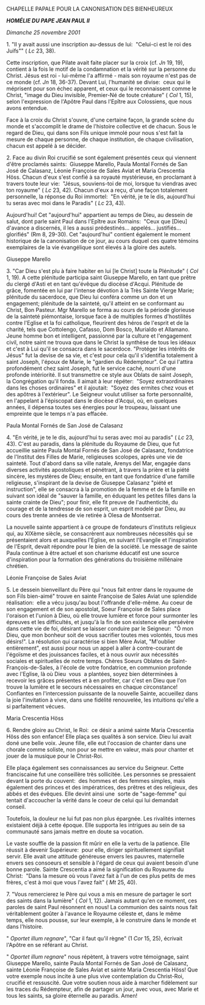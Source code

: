 CHAPELLE PAPALE POUR LA CANONISATION DES BIENHEUREUX

***HOMÉLIE DU PAPE JEAN PAUL II***

*Dimanche 25 novembre 2001*

1. "Il y avait aussi une inscription au-dessus de lui:  "Celui-ci est le roi des Juifs"" ( *Lc* 23, 38).

Cette inscription, que Pilate avait faite placer sur la croix (cf. *Jn* 19, 19), contient à la fois le motif de la condamnation et la vérité sur la personne du Christ. Jésus est roi - lui-même l'a affirmé - mais son royaume n'est pas de ce monde (cf. *Jn* 18, 36-37). Devant Lui, l'humanité se divise:  ceux qui le méprisent pour son échec apparent, et ceux qui le reconnaissent comme le Christ, "image du Dieu invisible, Premier-Né de toute créature" ( *Col* 1, 15), selon l'expression de l'Apôtre Paul dans l'Epître aux Colossiens, que nous avons entendue.

Face à la croix du Christ s'ouvre, d'une certaine façon, la grande scène du monde et s'accomplit le drame de l'histoire collective et de chacun. Sous le regard de Dieu, qui dans son Fils unique immolé pour nous s'est fait la mesure de chaque personne, de chaque institution, de chaque civilisation, chacun est appelé à se décider.

2. Face au divin Roi crucifié se sont également présentés ceux qui viennent d'être proclamés saints:  Giuseppe Marello, Paula Montal Fornés de San José de Calasanz, Léonie Françoise de Sales Aviat et Maria Crescentia Höss. Chacun d'eux s'est confié à sa royauté mystérieuse, en proclamant à travers toute leur vie:  "Jésus, souviens-toi de moi, lorsque tu viendras avec ton royaume" ( *Lc* 23, 42). Chacun d'eux a reçu, d'une façon totalement personnelle, la réponse du Roi immortel:  "En vérité, je te le dis, aujourd'hui tu seras avec moi dans le Paradis" ( *Lc* 23, 43).

Aujourd'hui! Cet "aujourd'hui" appartient au temps de Dieu, au dessein de salut, dont parle saint Paul dans l'Epître aux Romains:  "Ceux que \[Dieu\] d'avance a discernés, il les a aussi prédestinés... appelés... justifiés... glorifiés" (Rm 8, 29-30). Cet "aujourd'hui" contient également le moment historique de la canonisation de ce jour, au cours duquel ces quatre témoins exemplaires de la vie évangélique sont élevés à la gloire des autels.

Giuseppe Marello

3. "Car Dieu s'est plu à faire habiter en lui \[le Christ\] toute la Plénitude" ( *Col* 1, 19). A cette plénitude participa saint Giuseppe Marello, en tant que prêtre du clergé d'Asti et en tant qu'évêque du diocèse d'Acqui. Plénitude de grâce, fomentée en lui par l'intense dévotion à la Très Sainte Vierge Marie; plénitude du sacerdoce, que Dieu lui conféra comme un don et un engagement; plénitude de la sainteté, qu'il atteint en se conformant au Christ, Bon Pasteur. Mgr Marello se forma au cours de la période glorieuse de la sainteté piémontaise, lorsque face à de multiples formes d'hostilités contre l'Eglise et la foi catholique, fleurirent des héros de l'esprit et de la charité, tels que Cottolengo, Cafasso, Dom Bosco, Murialdo et Allamano. Jeune homme bon et intelligent, passionné par la culture et l'engagement civil, notre saint ne trouva que dans le Christ la synthèse de tous les idéaux et c'est à Lui qu'il se consacra dans le sacerdoce. "Protéger les intérêts de Jésus" fut la devise de sa vie, et c'est pour cela qu'il s'identifia totalement à saint Joseph, l'époux de Marie, le "gardien du Rédempteur". Ce qui l'attira profondément chez saint Joseph, fut le service caché, nourri d'une profonde intériorité. Il sut transmettre ce style aux Oblats de saint Joseph, la Congrégation qu'il fonda. Il aimait à leur répéter:  "Soyez extraordinaires dans les choses ordinaires" et il ajoutait:  "Soyez des ermites chez vous et des apôtres à l'extérieur". Le Seigneur voulut utiliser sa forte personnalité, en l'appelant à l'épiscopat dans le diocèse d'Acqui, où, en quelques années, il dépensa toutes ses énergies pour le troupeau, laissant une empreinte que le temps n'a pas effacée.

Paula Montal Fornés de San José de Calasanz

4. "En vérité, je te le dis, aujourd'hui tu seras avec moi au paradis" ( *Lc* 23, 43). C'est au paradis, dans la plénitude du Royaume de Dieu, que fut accueillie sainte Paula Montal Fornés de San José de Calasanz, fondatrice de l'Institut des Filles de Marie, religieuses scolopes, après une vie de sainteté. Tout d'abord dans sa ville natale, Arenys del Mar, engagée dans diverses activités apostoliques et pénétrant, à travers la prière et la piété sincère, les mystères de Dieu; ensuite, en tant que fondatrice d'une famille religieuse, s'inspirant de la devise de Giuseppe Calasanz "piété et instruction", elle se consacra à la promotion de la femme et de la famille en suivant son idéal de "sauver la famille, en éduquant les petites filles dans la sainte crainte de Dieu"; pour finir, elle fit preuve de l'authenticité, du courage et de la tendresse de son esprit, un esprit modelé par Dieu, au cours des trente années de vie retirée à Olesa de Montserrat.

La nouvelle sainte appartient à ce groupe de fondateurs d'instituts religieux qui, au XIXème siècle, se consacrèrent aux nombreuses nécessités qui se présentaient alors et auxquelles l'Eglise, en suivant l'Evangile et l'inspiration de l'Esprit, devait répondre pour le bien de la société. Le message de sainte Paula continue à être actuel et son charisme éducatif est une source d'inspiration pour la formation des générations du troisième millénaire chrétien.

Léonie Françoise de Sales Aviat

5. Le dessein bienveillant du Père qui "nous fait entrer dans le royaume de son Fils bien-aimé" trouve en sainte Françoise de Sales Aviat une splendide réalisation:  elle a vécu jusqu'au bout l'offrande d'elle-même. Au coeur de son engagement et de son apostolat, Soeur Françoise de Sales place l'oraison et l'union à Dieu, où elle trouve lumière et force pour surmonter les épreuves et les difficultés, et jusqu'à la fin de son existence elle persévère dans cette vie de foi, désirant se laisser conduire par le Seigneur:  "Ô mon Dieu, que mon bonheur soit de vous sacrifier toutes mes volontés, tous mes désirs!". La résolution qui caractérise si bien Mère Aviat, "M'oublier entièrement", est aussi pour nous un appel à aller à contre-courant de l'égoïsme et des jouissances faciles, et à nous ouvrir aux nécessités sociales et spirituelles de notre temps. Chères Soeurs Oblates de Saint-François-de-Sales, à l'école de votre fondatrice, en communion profonde avec l'Eglise, là où Dieu  vous  a plantées, soyez bien déterminées à recevoir les grâces présentes et à en profiter, car c'est en Dieu que l'on trouve la lumière et le secours nécessaires en chaque circonstance! Confiantes en l'intercession puissante de la nouvelle Sainte, accueillez dans la joie l'invitation à vivre, dans une fidélité renouvelée, les intuitions qu'elle a si parfaitement vécues.

Maria Crescentia Höss

6. Rendre gloire au Christ, le Roi:  ce désir a animé sainte Maria Crescentia Höss dès son enfance! Elle plaça ses qualités à son service. Dieu lui avait doné une belle voix. Jeune fille, elle eut l'occasion de chanter dans une chorale comme soliste, non pour se mettre en valeur, mais pour chanter et jouer de la musique pour le Christ-Roi.

Elle plaça également ses connaissances au service du Seigneur. Cette franciscaine fut une conseillère très sollicitée. Les personnes se pressaient devant la porte du couvent:  des hommes et des femmes simples, mais également des princes et des impératrices, des prêtres et des religieux, des abbés et des évêques. Elle devint ainsi une  sorte de "sage-femme" qui tentait d'accoucher la vérité dans le coeur de celui qui lui demandait conseil.

Toutefois, la douleur ne lui fut pas non plus épargnée. Les rivalités internes existaient déjà à cette époque. Elle supporta les intrigues au sein de sa communauté sans jamais mettre en doute sa vocation.

Le vaste souffle de la passion fit mûrir en elle la vertu de la patience. Elle réussit à devenir Supérieure:  pour elle, diriger spirituellement signifiait servir. Elle avait une attitude généreuse envers les pauvres, maternelle envers ses consoeurs et sensible à l'égard de ceux qui avaient besoin d'une bonne parole. Sainte Crescentia a aimé la signification du Royaume du Christ:  "Dans la mesure où vous l'avez fait à l'un de ces plus petits de mes frères, c'est à moi que vous l'avez fait" ( *Mt* 25, 40).

7. "Vous remercierez le Père qui vous a mis en mesure de partager le sort des saints dans la lumière" ( *Col* 1, 12). Jamais autant qu'en ce moment, ces paroles de saint Paul résonnent en nous! La communion des saints nous fait véritablement goûter à l'avance le Royaume céleste et, dans le même temps, elle nous pousse, sur leur exemple, à le construire dans le monde et dans l'histoire.

" *Oportet illum regnare*", "Car il faut qu'il règne" (1 *Cor* 15, 25), écrivait l'Apôtre en se référant au Christ.

" *Oportet illum regnare*" nous répètent, à travers votre témoignage, saint Giuseppe Marello, sainte Paula Montal Fornés de San José de Calasanz, sainte Léonie Françoise de Sales Aviat et sainte Maria Crescentia Höss! Que votre exemple nous incite à une plus vive contemplation du Christ-Roi, crucifié et ressuscité. Que votre soutien nous aide à marcher fidèlement sur les traces du Rédempteur, afin de partager un jour, avec vous, avec Marie et tous les saints, sa gloire éternelle au paradis. Amen!